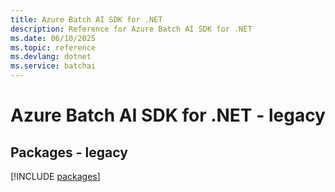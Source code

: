 ```yaml
---
title: Azure Batch AI SDK for .NET
description: Reference for Azure Batch AI SDK for .NET
ms.date: 06/10/2025
ms.topic: reference
ms.devlang: dotnet
ms.service: batchai
---
```

# Azure Batch AI SDK for .NET - legacy
## Packages - legacy
[!INCLUDE [packages](batch-ai-index.md)]